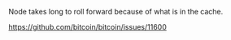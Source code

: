 Node takes long to roll forward because of what is in the cache.

https://github.com/bitcoin/bitcoin/issues/11600